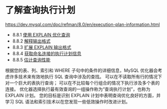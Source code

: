 # 了解查询执行计划

<https://dev.mysql.com/doc/refman/8.0/en/execution-plan-information.html>

- 8.8.1 [使用 EXPLAIN 优化查询](使用EXPLAIN优化查询.md)
- 8.8.2 [解释输出格式](解释输出格式.md)
- 8.8.3 [扩展 EXPLAIN 输出格式](扩展解释输出格式.md)
- 8.8.4 [获取命名连接的执行计划信息](获取命名连接的执行计划信息.md)
- 8.8.5 [估计查询性能](估计查询性能.md)

根据您的表、列、索引和 WHERE 子句中的条件的详细信息，MySQL 优化器会考虑许多技术来有效地执行 SQL 查询中涉及的查找。 可以在不读取所有行的情况下对一个巨大的表执行查询； 可以在不比较每个行组合的情况下执行涉及多个表的连接。 优化器选择执行最有效查询的一组操作称为“查询执行计划”，也称为 EXPLAIN 计划。 您的目标是识别 EXPLAIN 计划中表明查询优化良好的方面，并学习 SQL 语法和索引技术以在您发现一些低效操作时改进计划。
